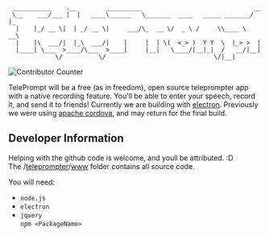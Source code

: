 ```
 ___________    .__        __________                               __   
 \__    ___/___ |  |   ____\______   \_______  ____   _____ _______/  |_ 
  |    |_/ __ \|  | _/ __ \|     ___/\_  __ \/  _ \ /     \\____ \   __\
  |    |\  ___/|  |_\  ___/|    |     |  | \(  <_> )  Y Y  \  |_> >  |  
  |____| \___  >____/\___  >____|     |__|   \____/|__|_|  /   __/|__|  
             \/          \/                              \/|__|  
```  
![Contributor Counter](https://img.shields.io/github/contributors/AceiusIO/TelePrompt)

TelePrompt will be a free (as in freedom), open source teleprompter app with a native recording feature.
You'll be able to enter your speech, record it, and send it to friends!
Currently we are building with [electron](https://electronjs.org). Previously we were using [apache cordova](https://cordova.apache.org), and may return for the final build.

## Developer Information
Helping with the github code is welcome, and youll be attributed. :D  
The /[teleprompter](https://github.com/AceiusIO/TelePrompt/tree/master/teleprompter)/[www](https://github.com/AceiusIO/TelePrompt/tree/master/teleprompter/www) folder contains all source code.

You will need:
* `node.js`
* `electron`
* `jquery`  
`npm <PackageName>`  
